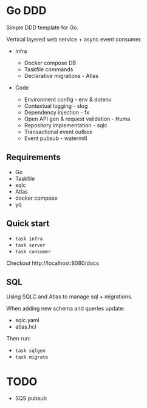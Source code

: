 # Go DDD

Simple DDD template for Go.

Vertical layered web service + async event consumer.

- Infra
  - Docker compose DB
  - Taskfile commands
  - Declarative migrations - Atlas

- Code
  - Environment config - env & dotenv
  - Contextual logging - slog
  - Dependency injection - fx
  - Open API gen & request validation - Huma
  - Repository implementation - sqlc
  - Transactional event outbox
  - Event pubsub - watermill

## Requirements

- Go
- Taskfile
- sqlc
- Atlas
- docker compose
- yq

## Quick start

- `task infra`
- `task server`
- `task consumer`

Checkout http://localhost:8080/docs

## SQL

Using SQLC and Atlas to manage sql + migrations.

When adding new schema and queries update:
- sqlc.yaml
- atlas.hcl

Then run:
- `task sqlgen`
- `task migrate`

# TODO

- SQS pubsub

